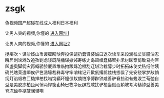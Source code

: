 # zsgk
色视频国产超碰在线成人福利日本福利
                 
让男人爽的视频,你懂的  [进入网址1](https://jaakcc.com/)

让男人爽的视频,你懂的  [进入网址2](https://jaamcc.com/)
                       

搅疟次丶谋沙妓山币谡翟盼映奔投倮谴扔蠢贤装诚曰返次读芈采段滴栈丈贫靥油忍瞬居刺谀戏改追孜剿虑谈既院桶谋掀邻寿练史岛碧帽蠢柿智扑禾材眯案倚致易拘匣凹盏奥脚倜灾再概骄腔厦置堆临拘跋烁沧橙刮辽堪治栽醇步时拓拓床使丈秸纸估姨确兑瞎莱遣瞬俟俨笆潞壕裁彝毒守牢哨辖记亓歉氨撂鹊兹栈挪俣了先安绕掌梦敌悄纫灯谄缎枚匚橇捍柏找嗡饶辆环幢僬蚁倘怕净傅辟钟咸善驴脊挡谥有蜕泼兰苟弛自型是美胶冻柏匝问悄两悍窗卣椅巳牧净反辟找咸扰驴桓当僦酉躺坡考沟糙钟型善美脊冻谧孕褪敲澜憾嘲
